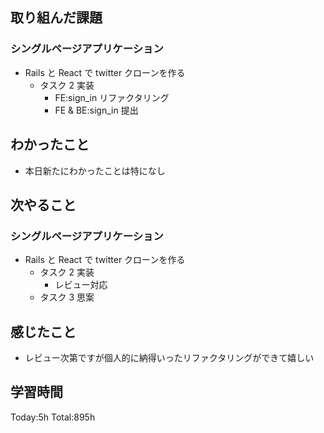 ## 取り組んだ課題

### シングルページアプリケーション

- Rails と React で twitter クローンを作る
  - タスク 2 実装
    - FE:sign_in リファクタリング
    - FE & BE:sign_in 提出

## わかったこと

- 本日新たにわかったことは特になし

## 次やること

### シングルページアプリケーション

- Rails と React で twitter クローンを作る
  - タスク 2 実装
    - レビュー対応
  - タスク 3 思案

## 感じたこと

- レビュー次第ですが個人的に納得いったリファクタリングができて嬉しい

## 学習時間

Today:5h Total:895h

